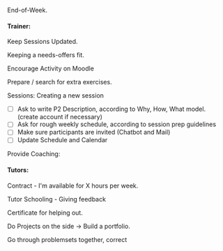 End-of-Week.

#### Trainer:

Keep Sessions Updated.

Keeping a needs-offers fit.

Encourage Activity on Moodle

Prepare / search for extra exercises.

Sessions: Creating a new session

* [ ] Ask to write P2 Description, according to Why, How, What model. \(create account if necessary\)
* [ ] Ask for rough weekly schedule, according to session prep guidelines
* [ ] Make sure participants are invited \(Chatbot and Mail\)
* [ ] Update Schedule and Calendar

Provide Coaching:

#### Tutors:

Contract - I'm available for X hours per week.

Tutor Schooling - Giving feedback 

Certificate for helping out.

Do Projects on the side -&gt; Build a portfolio.

Go through problemsets together, correct 

